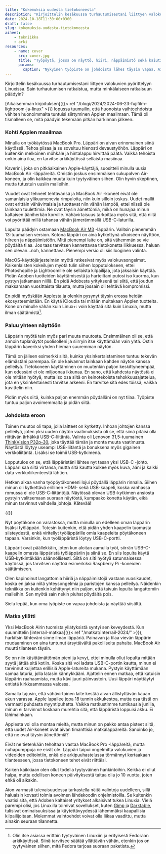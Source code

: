 ```yaml
---
title: "Kokemuksia uudesta tietokoneesta"
description: "Kirjoittelin kesäkuussa turhautumisestani liittyen valokuvien pyörittelyyn Linuxissa. Sain turhautumisen ratkaistua, mutta minkälaiseen ratkaisuun päädyin?"
date: 2024-10-18T11:30:00+0300
draft: false
slug: kokemuksia-uudesta-tietokoneesta
aiheet:
    - tekniikka
    - arki
resources:
    - name: cover
      src: cover.jpg
      title: "Työpöytä, jossa on näyttö, hiiri, näppäimistö sekä kaiutin. Hiiri ja näppäimistö ovat langattomat. Vasemmalla pöydän takana kulkee yksi johto, joka on kytketty läppäriin."
      params:
        caption: "Nykyinen työpiste on johdoista lähes täysin vapaa. Aikaisemmin pöytätilaa vienyt pöytäkonekin on nyt poissa. Läppärit sijaitsevat vieressä olevassa hyllyssä, jonne menee vain yksi johto."
---
```

Kirjoittelin kesäkuussa turhautumisestani liittyen valokuvien pyörittelyyn Linuxissa. Sain turhautumisen ratkaistua, mutta minkälaiseen ratkaisuun päädyin?

<!--more-->

[Aikaisemman kirjoituksen]({{< ref "/blogi/2024/2024-06-23-fujifilm-lightroom-ja-linux" >}}) lopussa tuumailin, että huonoista vaihtoehdoista vähiten huonoimmalta tuntuisi siirtyminen Applen maailmaan. Tämä oli tismalleen se, mitä päädyin tekemään pitkän harkinnan jälkeen. 

### Kohti Applen maailmaa

Minulla on työkäytössä MacBook Pro. Läppäri on aivan erinomainen siinä käytössä. Tehoa piisaa ja se soveltuu hienosti devaustyöhön. Läppäri on kuitenkin melkoinen möhkäle ja hintalappu hirvittää päätä. Vaikka tehoista onkin aina iloa, en tarvitse arkikäytössä sellaista masiinaa.

Kaverini, joka on pitkäaikainen Apple-käyttäjä, suositteli minulla uusia MacBook Air -läppäreitä. Omistin joskus ensimmäisen sukupolven Air-koneen, ja olin kaikkea muuta kuin tyytyväinen siihen. Olin hyvin skeptinen, mutta tutustuin uusiin malleihin.

Vuodet ovat tehneet tehtävänsä ja MacBook Air -koneet eivät ole samanlaisia ylikuumenevia rimpuloita, niin kuin silloin joskus. Uudet mallit ovat erittäin vähävirtaisia ja tuottavat niin vähän lämpöä, ettei niissä ole lainkaan tuulettimia. Ne ovat täysin äänettömiä, mikä on hunajaa minun kaltaisen ääniherkän korville. Vähävirtaisuus tarkoittaa myös sitä, että niitä voi pyörittää millä tahansa vähän jämerämmällä USB-C-laturilla.

Lopulta päädyin ostamaan [MacBook Air M3](https://www.apple.com/fi/macbook-air/) -läppärin. Valitsin pienemmän 13-tuumaisen version. Kotona läppäri on aina kytkettynä ulkoiseen näyttöön, hiireen ja näppäimistöön. Mitä pienempi laite on, sitä vähemmän se vie pöydältä tilaa. Jos taas tarvitsen kannettavaa tietokonetta liikkuessa, haluan sen olevan...noh, kannettava. Pienempi versio oli siis looginen valinta.

MacOS-käyttöjärjestelmän myötä ratkesivat myös valokuvaongelmat. Kaikenlaisten kokeilujen myötä tulin siihen lopputulokseen, ettei Photoshopille ja Lightroomille ole sellaista kilpailijaa, jota jaksaisin käyttää. Pidän Adoben tuotteiden käyttämisestä ja harteiltani putosi iso kuorma, kun pystyn jatkamaan niillä. En pidä Adobesta yrityksenä tai siitä, että joudun maksamaan vuosittaista tilausta, mutta jossain oli tehtävä kompromissi.

En pidä myöskään Applesta ja olenkin pysynyt täysin erossa heidän ekosysteemistään. En käytä iCloudia tai mitään muitakaan Applen tuotteita. Kone on minulle vähän kuin Linux+: voin käyttää sitä kuin Linuxia, mutta ilman säätämistä[^1].

### Paluu yhteen näyttöön

Läppärin myötä tein myös pari muuta muutosta. Ensimmäinen oli se, että annoin tuplanäytöt puolisolleni ja siirryin itse käyttämään vain yhtä. Ostin läppärin kaveriksi yhden hieman suuremman näytön.

Tämä on jälleen esimerkki siitä, kuinka yksinkertaistaminen tuntuu tekevän elämästäni parempaa. En ole kaivannut lainkaan kahden näytön kanssa pelleilyä. Tietokoneen käyttäminen on muutenkin paljon keskittyneempää, kun edessäni ei ole miljoonaa ikkunaa. En sano, että kahdesta näytöstä ei ole mitään hyötyä, mutta iso osa siitä on keinotekoista tehokkuusajattelua, jota en yksinkertaisesti tarvitse arkeeni. En tarvitse sitä edes töissä, vaikka kuvittelin niin.

Pidän myös siitä, kuinka paljon enemmän pöydälläni on nyt tilaa. Työpiste tuntuu paljon avoimemmalta ja pidän siitä.

### Johdoista eroon

Toinen muutos oli tapa, jolla laitteet on kytketty. Inhoan johtojen kanssa pelleilyä, joten yksi uuden näytön vaatimuksista oli se, että siinä pitäisi olla riittävän ärhäkkä USB-C-liitäntä. Valinta oli Lenovon 31,5-tuumainen [ThinkVision P32p-30](https://www.lenovo.com/fi/fi/p/accessories-and-software/monitors/professional/63d1rat1eu), joka täyttää tämän ja monta muuta vaatimusta. Näytöstä löytyy useampi USB-liitäntä ja bonuksena myös gigainen verkkoliitäntä. Lisäksi se toimii USB-kytkimenä.

Lopputulos on se, että läppäristäni lähtee nyt tasan yksi USB-C -johto. Läppäri saa siitä virtansa, mutta sitä kautta kulkee myös kuva, ääni ja kaikki data verkkoliikenteestä lähtien.

Hetken aikaa vanha työpöytäkoneeni lojui pöydällä läppärin rinnalla. Siihen minun oli kytkettävä erillinen HDMI- sekä USB-kaapeli, koska vanhassa romussa ei ole USB-C-liitäntöjä. Näytössä olevan USB-kytkimen ansiosta pystyin valitsemaan suoraan näytöstä, kumpaako konetta käytän, eikä minun tarvinnut vaihdella johtoja. Kätevää!

{{<cover>}}

Nyt pöytäkone on varastossa, mutta minulla on edelleen oman läppärin lisäksi työläppäri. Totesin kuitenkin, että pidän yhden kaapelin tuomasta siisteydestä, enkä viritellyt työläppärille omia kaapeleita pöytäkoneen tapaan. Varsinkin, kun työläppäristä löytyy USB-C-portti.

Läppärit ovat päällekkäin, joten kun aloitan aamulla työt, siirrän USB-C-kaapelin omasta läppäristä työläppäriin ja siinä se. En siis lopulta käytä USB-kytkintäkään säännöllisesti. Siitä on silti hyötyä satunnaisessa käytössä, jos tarvitsen näyttöä esimerkiksi Raspberry Pi -koneiden säätämiseen.

Olen kapinoinut langattomia hiiriä ja näppäimistöjä vastaan vuosikaudet, koska en jaksa niitä yhteysongelmia ja paristojen kanssa pelleilyä. Näidenkin tekniikka on kuitenkin kehittynyt niin paljon, että taivuin lopulta langattomiin malleihin. Sen myötä sain nekin piuhat pöydältä pois.

Sielu lepää, kun oma työpiste on vapaa johdoista ja näyttää siistiltä.

### Matka yllätti

Yksi MacBook Airin tuomista yllätyksistä syntyi sen keveydestä. Kun suunnittelin [interrail-matkaa]({{< ref "/matkat/interrail-2024/" >}}), harkitsin lähteväni sinne ilman läppäriä. Painavan ja tilaa vievän läppärin roudaaminen on aina tuntunut ärsyttävältä pakolliselta pahalta. MacBook Air muutti tilanteen täysin.

Se on niin käsittämättömän pieni ja kevyt, ettei minulla ollut lopulta mitään syytä jättää sitä kotiin. Koska sitä voi ladata USB-C-portin kautta, minun ei tarvinnut kuljettaa erillisiä Apple-latureita mukana. Pystyin käyttämään samaa laturia, jolla latasin kännykkääni. Ajattelin ennen matkaa, että katuisin läppärin raahaamista, mutta kävi juuri päinvastoin. Uusi läppäri näyttäytyi entistä kirkkaammassa valossa.

Samalla tajusin, että vähävirtainen laite kestää aivan ällistyttävän kauan akun varassa. Apple lupailee jopa 18 tunnin akkukestoa, mutta osa tästä on varmasti puhdasta myyntipuhetta. Vaikka matkustimme tuntikausia junilla, minun ei tarvinnut koskaan murehtia sitä, että läppäristä loppuisi akku. Ei lähimainkaan.

Applesta voi olla montaa mieltä, mutta minun on pakko antaa pisteet siitä, että uudet Air-koneet ovat aivan timanttisia matkaläppäreitä. Sanoinko jo, että ne ovat täysin äänettömiä?

Eivät ne tietenkään teholtaan vastaa MacBook Pro -läppäreitä, mutta nuhapumppuja ne eivät ole. Läppäri taipui ongelmitta valokuvien ja videoiden editointiin, enkä ole arkipuuhastelussa törmännyt kertaakaan tilanteeseen, jossa tietokoneen tehot eivät riittäisi.

Kaiken kaikkiaan olen ollut todella tyytyväinen hankintoihin. Keikka ei ollut halpa, mutta edellisen koneen päivityksestä taitaa olla jo 10 vuotta, joten ehkä oli aikakin.

Aion varmasti tulevaisuudessa tarkastella näitä valintoja uudelleen, sillä haluaisin kovasti toimia avoimen lähdekoodin ohjelmistoilla. Se kuitenkin vaatisi sitä, että Adoben kaltaiset yritykset alkaisivat tukea Linuxia. Vielä parempi olisi, jos Linuxilla toimivat sovellukset, kuten [Gimp](https://www.gimp.org/) ja [Darktable](https://www.darktable.org/), tulisivat ominaisuuksissa ja käytettävyydessä lähemmäksi kaupallisia kilpailijoitaan. Molemmat vaihtoehdot voivat olla liikaa vaadittu, mutta ainakin seuraan tilannetta.

[^1]: Olin itse asiassa erittäin tyytyväinen Linuxiin ja erityisesti Fedoraan arkikäytössä. Siinä tarvitsee säätää yllättävän vähän, etenkin jos on tyytyväinen siihen, mitä Fedora tarjoaa suoraan paketista.